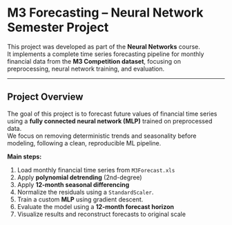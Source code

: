 # M3 Forecasting – Neural Network Semester Project

This project was developed as part of the **Neural Networks** course.  
It implements a complete time series forecasting pipeline for monthly financial data from the **M3 Competition dataset**, focusing on preprocessing, neural network training, and evaluation.

---

## Project Overview

The goal of this project is to forecast future values of financial time series using a **fully connected neural network (MLP)** trained on preprocessed data.  
We focus on removing deterministic trends and seasonality before modeling, following a clean, reproducible ML pipeline.

**Main steps:**
1. Load monthly financial time series from `M3Forecast.xls`
2. Apply **polynomial detrending** (2nd-degree)
3. Apply **12-month seasonal differencing**
4. Normalize the residuals using a `StandardScaler`.
5. Train a custom **MLP** using gradient descent.
6. Evaluate the model using a **12-month forecast horizon**
7. Visualize results and reconstruct forecasts to original scale
